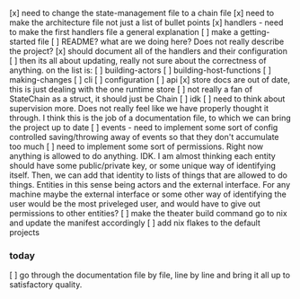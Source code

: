 [x] need to change the state-management file to a chain file
[x] need to make the architecture file not just a list of bullet points
[x] handlers - need to make the first handlers file a general explanation
[ ] make a getting-started file
[ ] README? what are we doing here? Does not really describe the project?
[x] should document all of the handlers and their configuration
[ ] then its all about updating, really not sure about the correctness of anything. on the list is:
  [ ] building-actors
  [ ] building-host-functions
  [ ] making-changes
  [ ] cli
  [ ] configuration
  [ ] api
[x] store docs are out of date, this is just dealing with the one runtime store
[ ] not really a fan of StateChain as a struct, it should just be Chain
[ ] idk
[ ] need to think about supervision more. Does not really feel like we have properly thought it through. I think this is the job of a documentation file, to which we can bring the project up to date 
[ ] events - need to implement some sort of config controlled saving/throwing away of events so that they don't accumulate too much
[ ] need to implement some sort of permissions. Right now anything is allowed to do anything. IDK.
      I am almost thinking each entity should have some public/private key, or some unique way of identifying itself. Then, we can add that identity to lists of things that are allowed to do things. Entities in this sense being actors and the external interface. For any machine maybe the external interface or some other way of identifying the user would be the most priveleged user, and would have to give out permissions to other entities?
[ ] make the theater build command go to nix and update the manifest accordingly
[ ] add nix flakes to the default projects

### today

[ ] go through the documentation file by file, line by line and bring it all up to satisfactory quality.

